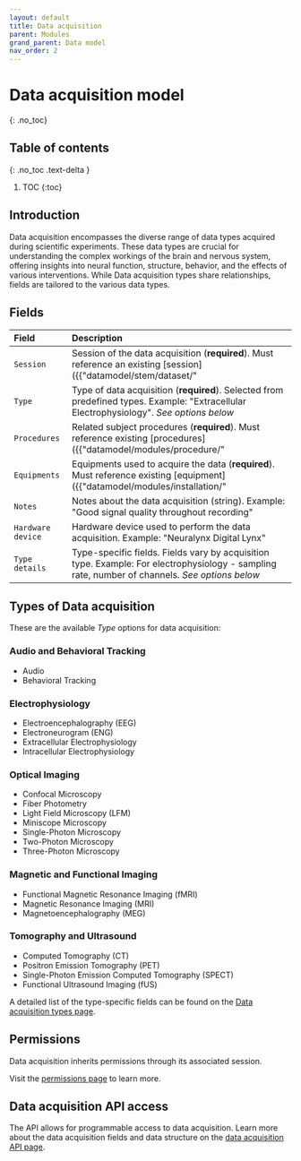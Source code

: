 ```yaml
---
layout: default
title: Data acquisition
parent: Modules
grand_parent: Data model
nav_order: 2
---
```


# Data acquisition model
{: .no_toc}

## Table of contents
{: .no_toc .text-delta }

1. TOC
{:toc}

## Introduction

Data acquisition encompasses the diverse range of data types acquired during scientific experiments. These data types are crucial for understanding the complex workings of the brain and nervous system, offering insights into neural function, structure, behavior, and the effects of various interventions. While Data acquisition types share relationships, fields are tailored to the various data types.

## Fields

| Field | Description |
|:------|:------------|
| `Session` | Session of the data acquisition (**required**). Must reference an existing [session]({{"datamodel/stem/dataset/"|absolute_url}}). Example: "Recording session #3" |
| `Type` | Type of data acquisition (**required**). Selected from predefined types. Example: "Extracellular Electrophysiology". *See options below* |
| `Procedures` | Related subject procedures (**required**). Must reference existing [procedures]({{"datamodel/modules/procedure/"|absolute_url}}). Example: "Silicon probe implant #A123" |
| `Equipments` | Equipments used to acquire the data (**required**). Must reference existing [equipment]({{"datamodel/modules/installation/"|absolute_url}}). Example: "Intan RHD2000" |
| `Notes` | Notes about the data acquisition (string). Example: "Good signal quality throughout recording" |
| `Hardware device` | Hardware device used to perform the data acquisition. Example: "Neuralynx Digital Lynx" |
| `Type details` | Type-specific fields. Fields vary by acquisition type. Example: For electrophysiology - sampling rate, number of channels. *See options below* |

## Types of Data acquisition

These are the available *Type* options for data acquisition:

### Audio and Behavioral Tracking
- Audio
- Behavioral Tracking

### Electrophysiology
- Electroencephalography (EEG)
- Electroneurogram (ENG)
- Extracellular Electrophysiology
- Intracellular Electrophysiology

### Optical Imaging
- Confocal Microscopy
- Fiber Photometry
- Light Field Microscopy (LFM)
- Miniscope Microscopy
- Single-Photon Microscopy
- Two-Photon Microscopy
- Three-Photon Microscopy

### Magnetic and Functional Imaging
- Functional Magnetic Resonance Imaging (fMRI)
- Magnetic Resonance Imaging (MRI)
- Magnetoencephalography (MEG)

### Tomography and Ultrasound
- Computed Tomography (CT)
- Positron Emission Tomography (PET)
- Single-Photon Emission Computed Tomography (SPECT)
- Functional Ultrasound Imaging (fUS)

A detailed list of the type-specific fields can be found on the [Data acquisition types page]({{"datamodel/schemas/experiment_data/"|absolute_url}}).

## Permissions

Data acquisition inherits permissions through its associated session.

Visit the [permissions page]({{"datamodel/permission/"|absolute_url}}) to learn more. 

## Data acquisition API access

The API allows for programmable access to data acquisition. Learn more about the data acquisition fields and data structure on the [data acquisition API page]({{"api/modules/experiment_data/"|absolute_url}}).
